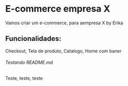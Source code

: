 # E-commerce empresa X

Vamos criar um e-commerce, para  aempresa X by Erika

## Funcionalidades:

Checkout, Tela de produto, Catalogo, Home com baner

###### Testando README.md

Teste, teste, teste